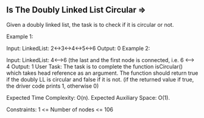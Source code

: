 Is The Doubly Linked List Circular  =>
----------------------------------


Given a doubly linked list, the task is to check if it is circular or not.

Example 1:

Input:
LinkedList: 2<->3<->4<->5<->6
Output: 0
Example 2:

Input:
LinkedList: 4<-->6
(the last and the first node is connected,
i.e. 6 <--> 4
Output: 1
User Task:
The task is to complete the function isCircular() which takes head reference as an argument. The function should return true if the doubly LL is circular and false if it is not. (if the returned value if true, the driver code prints 1, otherwise 0)

Expected Time Complexity: O(n).
Expected Auxiliary Space: O(1).

Constraints:
1 <= Number of nodes <= 106

 
